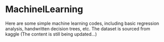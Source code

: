 # MachinelLearning
Here are some simple machine learning codes, including basic regression analysis, handwritten decision trees, etc. The dataset is sourced from kaggle
(The content is still being updated...)
